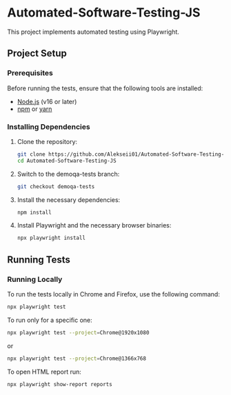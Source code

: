 # Automated-Software-Testing-JS

This project implements automated testing using Playwright.

## Project Setup

### Prerequisites

Before running the tests, ensure that the following tools are installed:

- [Node.js](https://nodejs.org/) (v16 or later)
- [npm](https://www.npmjs.com/) or [yarn](https://yarnpkg.com/)

### Installing Dependencies

1. Clone the repository:

    ```bash
    git clone https://github.com/Alekseii01/Automated-Software-Testing-JS.git
    cd Automated-Software-Testing-JS
    ```

2. Switch to the demoqa-tests branch:

    ```bash
    git checkout demoqa-tests
    ```

3. Install the necessary dependencies:

    ```bash
    npm install
    ```

4. Install Playwright and the necessary browser binaries:

    ```bash
    npx playwright install
    ```

## Running Tests

### Running Locally

To run the tests locally in Chrome and Firefox, use the following command:

```bash
npx playwright test
```

To run only for a specific one:

```bash
npx playwright test --project=Chrome@1920x1080
```
or
```bash
npx playwright test --project=Chrome@1366x768
```

To open HTML report run:

```bash
npx playwright show-report reports
```